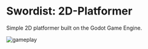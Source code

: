 # Swordist: 2D-Platformer

Simple 2D platformer built on the Godot Game Engine.


![gameplay](https://user-images.githubusercontent.com/51912472/94330911-236b0a80-ffe6-11ea-8360-842458bd1e15.gif)


